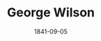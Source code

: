 ---
title: George Wilson
date: 1841-09-05
birthPlace: Icklesham, Sussex, England
deathDate: 1881-11-03
deathPlace: Hastings, Sussex, England
gender: Male
---